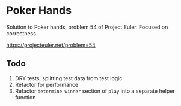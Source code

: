 # Poker Hands

Solution to Poker hands, problem 54 of Project Euler. Focused on correctness.

https://projecteuler.net/problem=54


## Todo

1. DRY tests, splitting test data from test logic
1. Refactor for performance
1. Refactor `determine winner` section of `play` into a separate helper function
